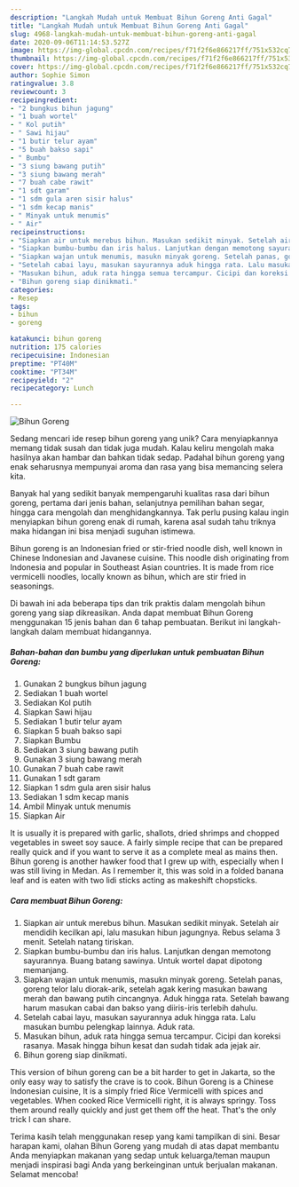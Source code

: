 ```yaml
---
description: "Langkah Mudah untuk Membuat Bihun Goreng Anti Gagal"
title: "Langkah Mudah untuk Membuat Bihun Goreng Anti Gagal"
slug: 4968-langkah-mudah-untuk-membuat-bihun-goreng-anti-gagal
date: 2020-09-06T11:14:53.527Z
image: https://img-global.cpcdn.com/recipes/f71f2f6e866217ff/751x532cq70/bihun-goreng-foto-resep-utama.jpg
thumbnail: https://img-global.cpcdn.com/recipes/f71f2f6e866217ff/751x532cq70/bihun-goreng-foto-resep-utama.jpg
cover: https://img-global.cpcdn.com/recipes/f71f2f6e866217ff/751x532cq70/bihun-goreng-foto-resep-utama.jpg
author: Sophie Simon
ratingvalue: 3.8
reviewcount: 3
recipeingredient:
- "2 bungkus bihun jagung"
- "1 buah wortel"
- " Kol putih"
- " Sawi hijau"
- "1 butir telur ayam"
- "5 buah bakso sapi"
- " Bumbu"
- "3 siung bawang putih"
- "3 siung bawang merah"
- "7 buah cabe rawit"
- "1 sdt garam"
- "1 sdm gula aren sisir halus"
- "1 sdm kecap manis"
- " Minyak untuk menumis"
- " Air"
recipeinstructions:
- "Siapkan air untuk merebus bihun. Masukan sedikit minyak. Setelah air mendidih kecilkan api, lalu masukan hibun jagungnya. Rebus selama 3 menit. Setelah natang tiriskan."
- "Siapkan bumbu-bumbu dan iris halus. Lanjutkan dengan memotong sayurannya. Buang batang sawinya. Untuk wortel dapat dipotong memanjang."
- "Siapkan wajan untuk menumis, masukn minyak goreng. Setelah panas, goreng telor lalu diorak-arik, setelah agak kering masukan bawang merah dan bawang putih cincangnya. Aduk hingga rata. Setelah bawang harum masukan cabai dan bakso yang diiris-iris terlebih dahulu."
- "Setelah cabai layu, masukan sayurannya aduk hingga rata. Lalu masukan bumbu pelengkap lainnya. Aduk rata."
- "Masukan bihun, aduk rata hingga semua tercampur. Cicipi dan koreksi rasanya. Masak hingga bihun kesat dan sudah tidak ada jejak air."
- "Bihun goreng siap dinikmati."
categories:
- Resep
tags:
- bihun
- goreng

katakunci: bihun goreng 
nutrition: 175 calories
recipecuisine: Indonesian
preptime: "PT40M"
cooktime: "PT34M"
recipeyield: "2"
recipecategory: Lunch

---
```



![Bihun Goreng](https://img-global.cpcdn.com/recipes/f71f2f6e866217ff/751x532cq70/bihun-goreng-foto-resep-utama.jpg)

Sedang mencari ide resep bihun goreng yang unik? Cara menyiapkannya memang tidak susah dan tidak juga mudah. Kalau keliru mengolah maka hasilnya akan hambar dan bahkan tidak sedap. Padahal bihun goreng yang enak seharusnya mempunyai aroma dan rasa yang bisa memancing selera kita.

Banyak hal yang sedikit banyak mempengaruhi kualitas rasa dari bihun goreng, pertama dari jenis bahan, selanjutnya pemilihan bahan segar, hingga cara mengolah dan menghidangkannya. Tak perlu pusing kalau ingin menyiapkan bihun goreng enak di rumah, karena asal sudah tahu triknya maka hidangan ini bisa menjadi suguhan istimewa.

Bihun goreng is an Indonesian fried or stir-fried noodle dish, well known in Chinese Indonesian and Javanese cuisine. This noodle dish originating from Indonesia and popular in Southeast Asian countries. It is made from rice vermicelli noodles, locally known as bihun, which are stir fried in seasonings.


Di bawah ini ada beberapa tips dan trik praktis dalam mengolah bihun goreng yang siap dikreasikan. Anda dapat membuat Bihun Goreng menggunakan 15 jenis bahan dan 6 tahap pembuatan. Berikut ini langkah-langkah dalam membuat hidangannya.

<!--inarticleads1-->

##### Bahan-bahan dan bumbu yang diperlukan untuk pembuatan Bihun Goreng:

1. Gunakan 2 bungkus bihun jagung
1. Sediakan 1 buah wortel
1. Sediakan  Kol putih
1. Siapkan  Sawi hijau
1. Sediakan 1 butir telur ayam
1. Siapkan 5 buah bakso sapi
1. Siapkan  Bumbu
1. Sediakan 3 siung bawang putih
1. Gunakan 3 siung bawang merah
1. Gunakan 7 buah cabe rawit
1. Gunakan 1 sdt garam
1. Siapkan 1 sdm gula aren sisir halus
1. Sediakan 1 sdm kecap manis
1. Ambil  Minyak untuk menumis
1. Siapkan  Air


It is usually it is prepared with garlic, shallots, dried shrimps and chopped vegetables in sweet soy sauce. A fairly simple recipe that can be prepared really quick and if you want to serve it as a complete meal as mains then. Bihun goreng is another hawker food that I grew up with, especially when I was still living in Medan. As I remember it, this was sold in a folded banana leaf and is eaten with two lidi sticks acting as makeshift chopsticks. 

<!--inarticleads2-->

##### Cara membuat Bihun Goreng:

1. Siapkan air untuk merebus bihun. Masukan sedikit minyak. Setelah air mendidih kecilkan api, lalu masukan hibun jagungnya. Rebus selama 3 menit. Setelah natang tiriskan.
1. Siapkan bumbu-bumbu dan iris halus. Lanjutkan dengan memotong sayurannya. Buang batang sawinya. Untuk wortel dapat dipotong memanjang.
1. Siapkan wajan untuk menumis, masukn minyak goreng. Setelah panas, goreng telor lalu diorak-arik, setelah agak kering masukan bawang merah dan bawang putih cincangnya. Aduk hingga rata. Setelah bawang harum masukan cabai dan bakso yang diiris-iris terlebih dahulu.
1. Setelah cabai layu, masukan sayurannya aduk hingga rata. Lalu masukan bumbu pelengkap lainnya. Aduk rata.
1. Masukan bihun, aduk rata hingga semua tercampur. Cicipi dan koreksi rasanya. Masak hingga bihun kesat dan sudah tidak ada jejak air.
1. Bihun goreng siap dinikmati.


This version of bihun goreng can be a bit harder to get in Jakarta, so the only easy way to satisfy the crave is to cook. Bihun Goreng is a Chinese Indonesian cuisine, It is a simply fried Rice Vermicelli with spices and vegetables. When cooked Rice Vermicelli right, it is always springy. Toss them around really quickly and just get them off the heat. That&#39;s the only trick I can share. 

Terima kasih telah menggunakan resep yang kami tampilkan di sini. Besar harapan kami, olahan Bihun Goreng yang mudah di atas dapat membantu Anda menyiapkan makanan yang sedap untuk keluarga/teman maupun menjadi inspirasi bagi Anda yang berkeinginan untuk berjualan makanan. Selamat mencoba!
